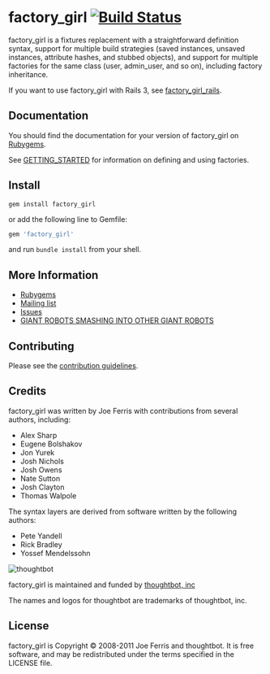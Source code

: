 # factory_girl [![Build Status](https://secure.travis-ci.org/thoughtbot/factory_girl.png)](http://travis-ci.org/thoughtbot/factory_girl?branch=master)

factory_girl is a fixtures replacement with a straightforward definition syntax, support for multiple build strategies (saved instances, unsaved instances, attribute hashes, and stubbed objects), and support for multiple factories for the same class (user, admin_user, and so on), including factory inheritance.

If you want to use factory_girl with Rails 3, see
[factory_girl_rails](https://github.com/thoughtbot/factory_girl_rails).

Documentation
-------------

You should find the documentation for your version of factory_girl on [Rubygems](https://rubygems.org/gems/factory_girl).

See [GETTING_STARTED](https://github.com/thoughtbot/factory_girl/blob/master/GETTING_STARTED.md) for information on defining and using factories.

Install
--------

```shell
gem install factory_girl
```
or add the following line to Gemfile:

```ruby
gem 'factory_girl'
```
and run `bundle install` from your shell.

More Information
----------------

* [Rubygems](https://rubygems.org/gems/factory_girl)
* [Mailing list](http://groups.google.com/group/factory_girl)
* [Issues](https://github.com/thoughtbot/factory_girl/issues)
* [GIANT ROBOTS SMASHING INTO OTHER GIANT ROBOTS](http://robots.thoughtbot.com/)

Contributing
------------

Please see the [contribution guidelines](https://github.com/thoughtbot/factory_girl/blob/master/CONTRIBUTION_GUIDELINES.md).

Credits
-------

factory_girl was written by Joe Ferris with contributions from several authors, including:

* Alex Sharp
* Eugene Bolshakov
* Jon Yurek
* Josh Nichols
* Josh Owens
* Nate Sutton
* Josh Clayton
* Thomas Walpole

The syntax layers are derived from software written by the following authors:

* Pete Yandell
* Rick Bradley
* Yossef Mendelssohn

![thoughtbot](http://thoughtbot.com/images/tm/logo.png)

factory_girl is maintained and funded by [thoughtbot, inc](http://thoughtbot.com/community)

The names and logos for thoughtbot are trademarks of thoughtbot, inc.

License
-------

factory_girl is Copyright © 2008-2011 Joe Ferris and thoughtbot. It is free software, and may be redistributed under the terms specified in the LICENSE file.
